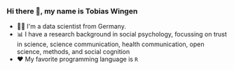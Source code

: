 ### Hi there 👋, my name is Tobias Wingen

- 👨‍💻 I'm a data scientist from Germany.
- 📊 I have a research background in social psychology, focussing on trust in science, science communication, health communication, open science, methods, and social cognition
- ❤️ My favorite programming language is `R`
